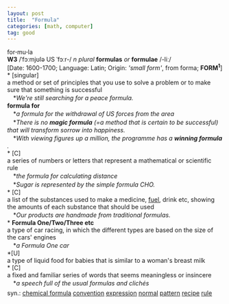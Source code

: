 ```yaml
---
layout: post
title:  "Formula"
categories: [math, computer]
tag: good
---
```

<DIV style="MARGIN: 0px 0px 5px">for<B>·</B>mu<B>·</B>la<BR><B>W3</B> /ˈfɔːmjʊlə US ˈfɔːr-/ <I>n</I> <I>plural</I> <B>formulas</B> <I>or</I> <B>formulae</B> /-liː/<BR>[Date: 1600-1700; Language: Latin; Origin: <I>'small form'</I>, from forma; <B>FORM<SUP>1</SUP></B>]<BR>* [singular] <BR>a method or set of principles that you use to solve a problem or to make sure that something is successful<BR>　*<I>We're still searching for a peace formula.</I><BR><B>formula for</B><BR>　*<I>a formula for the withdrawal of US forces from the area</I><BR>　*<I>There is no <B>magic formula</B> (=a method that is certain to be successful) that will transform sorrow into happiness.</I><BR>　*<I>With viewing figures up a million, the programme has a <B>winning formula</B> .</I><BR>* [C] <BR>a series of numbers or letters that represent a mathematical or scientific rule<BR>　*<I>the formula for calculating distance</I><BR>　*<I>Sugar is represented by the simple formula CHO.</I><BR>* [C] <BR>a list of the substances used to make a medicine, <A href="{{ site.baseurl }}/fuel"><U>fuel</U></A>, drink etc, showing the amounts of each substance that should be used<BR>　*<I>Our products are handmade from traditional formulas.</I><BR>* <B>Formula One/Two/Three etc</B><BR>a type of car racing, in which the different types are based on the size of the cars' engines<BR>　*<I>a Formula One car</I><BR>*[U] <BR>a type of liquid food for babies that is similar to a woman's breast milk<BR>* [C] <BR>a fixed and familiar series of words that seems meaningless or insincere<BR>　*<I>a speech full of the usual formulas and clichés</I></DIV>
<DIV style="MARGIN: 0px 0px 5px">
<DIV style="MARGIN: 4px 0px">syn.: <A href="{{ site.baseurl }}/chemical%20formula"><U>chemical formula</U></A> <A href="{{ site.baseurl }}/convention"><U>convention</U></A> <A href="{{ site.baseurl }}/expression"><U>expression</U></A> <A href="{{ site.baseurl }}/normal"><U>normal</U></A> <A href="{{ site.baseurl }}/pattern"><U>pattern</U></A> <A href="{{ site.baseurl }}/recipe"><U>recipe</U></A> <A href="{{ site.baseurl }}/rule"><U>rule</U></A></DIV></DIV>
